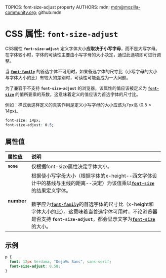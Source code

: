 TOPICS: font-size-adjust property
AUTHORS: mdn; mdn@mozilla-community.org; github:mdn

# CSS 属性: `font-size-adjust`

CSS属性 **`font-size-adjust`** 定义字体大小**应取决于小写字母**，而不是大写字母。在字体较小时，字体的可读性主要由小写字母的大小决定，通过此选项即可进行调整。

当 [**`font-family`**](/zh-hans/webfrontend/font-family) 的首选字体不可用时，如果备选字体的尺寸比（小写字母的大小与字体大小的比）有较大的差别时，可读性可能会成为一大问题。

为了兼容于不支持 **`font-size-adjust`** 的浏览器，该属性的值应该被定义为 [**`font-size`**](/zh-hans/webfrontend/font-size) 的值所要乘的系数。这意味着定义的值应该为首选字体的尺寸比。

例如：样式表这样定义的真实作用是定义小写字母的大小应该为7px高 (0.5 × 14px)。

```css
font-size: 14px;
font-size-adjust: 0.5;
```

## 属性值

| 属性值 | 说明 |
| :--- | :--- |
| **`none`** | 仅根据font-size属性决定字体大小。|
| **number** | 根据使小写字母大小（根据字体的x-height--西文字体设计中的基线与主线的距离--决定）为该值乘以[**`font-size`**](/zh-hans/webfrontend/font-size)的结果定义字体。<br><br>数字应为[**`font-family`**](/zh-hans/webfrontend/font-family)的首选字体的尺寸比（x-height和字体大小的比）。这意味着当首选字体可用时，不论浏览器是否支持 **`font-size-adjust`**，都会显示文字为[**`font-size`**](/zh-hans/webfrontend/font-size)的大小。|

## 示例

```css
p {
  font: 12px Verdana, "DejaVu Sans", sans-serif;
  font-size-adjust: 0.58;
}
```
